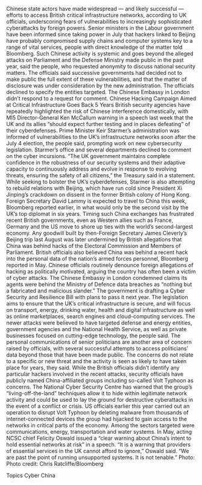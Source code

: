 Chinese state actors have made widespread — and likely successful — efforts to access British critical infrastructure networks, according to UK officials, underscoring fears of vulnerabilities to increasingly sophisticated cyberattacks by foreign powers.
Senior ministers in the Labour government have been informed since taking power in July that hackers linked to Beijing have probably compromised supply chains and computer systems key to a range of vital services, people with direct knowledge of the matter told Bloomberg. Such Chinese activity is systemic and goes beyond the alleged attacks on Parliament and the Defense Ministry made public in the past year, said the people, who requested anonymity to discuss national security matters.
The officials said successive governments had decided not to make public the full extent of these vulnerabilities, and that the matter of disclosure was under consideration by the new administration. The officials declined to specify the entities targeted.
The Chinese Embassy in London didn’t respond to a request for comment.
Chinese Hacking Campaign Aimed at Critical Infrastructure Goes Back 5 Years
British security agencies have repeatedly highlighted the risk of Chinese interference domestically, with MI5 Director-General Ken McCallum warning in a speech last week that the UK and its allies “should expect further testing and in places defeating” of their cyberdefenses. Prime Minister Keir Starmer’s administration was informed of vulnerabilities to the UK’s infrastructure networks soon after the July 4 election, the people said, prompting work on new cybersecurity legislation.
Starmer’s office and several departments declined to comment on the cyber incursions. “The UK government maintains complete confidence in the robustness of our security systems and their adaptive capacity to continuously address and evolve in response to evolving threats, ensuring the safety of all citizens,” the Treasury said in a statement.
While seeking to bolster the UK’s cyberdefenses, Starmer is also attempting to rebuild relations with Beijing, which have run cold since President Xi Jinping’s crackdown on dissent in the former British colony of Hong Kong. Foreign Secretary David Lammy is expected to travel to China this week, Bloomberg reported earlier, in what would only be the second visit by the UK’s top diplomat in six years.
Timing such China exchanges has frustrated recent British governments, even as Western allies such as France, Germany and the US move to shore up ties with the world’s second-largest economy. Any goodwill built by then-Foreign Secretary James Cleverly’s Beijing trip last August was later undermined by British allegations that China was behind hacks of the Electoral Commission and Members of Parliament.
British officials also believed China was behind a recent hack into the personal data of the nation’s armed forces personnel, Bloomberg reported in May.
Chinese officials routinely denounce foreign allegations of hacking as politically motivated, arguing the country has often been a victim of cyber attacks. The Chinese Embassy in London condemned claims its agents were behind the Ministry of Defence data breaches as “nothing but a fabricated and malicious slander.”
The government is drafting a Cyber Security and Resilience Bill with plans to pass it next year. The legislation aims to ensure that the UK’s critical infrastructure is secure, and will focus on transport, energy, drinking water, health and digital infrastructure as well as online marketplaces, search engines and cloud-computing services.
The newer attacks were believed to have targeted defense and energy entities, government agencies and the National Health Service, as well as private businesses focused on cutting-edge technology, the people said. The personal communications of senior politicians are another area of concern raised by officials, with several successful attempts to access politicians’ data beyond those that have been made public.
The concerns do not relate to a specific or new threat and the activity is seen as likely to have taken place for years, they said.
While the British officials didn’t identify any particular hackers involved in the recent attacks, security officials have publicly named China-affiliated groups including so-called Volt Typhoon as concerns. The National Cyber Security Centre has warned that the group’s “living-off-the-land” techniques allow it to hide within legitimate network activity and could be used to lay the ground for destructive cyberattacks in the event of a conflict or crisis.
US officials earlier this year carried out an operation to disrupt Volt Typhoon by deleting malware from thousands of internet-connected devices the group had hijacked to gain access to the networks in critical parts of the economy. Among the sectors targeted were communications, energy, transportation and water systems.
In May, acting NCSC chief Felicity Oswald issued a “clear warning about China’s intent to hold essential networks at risk” in a speech.
“It is a warning that providers of essential services in the UK cannot afford to ignore,” Oswald said. “We are past the point of running unsupported systems. It is not tenable.”
Photo: Photo credit: Chris Ratcliffe/Bloomberg

Topics
Cyber
China
